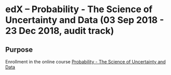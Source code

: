 # edX – Probability - The Science of Uncertainty and Data (03 Sep 2018 - 23 Dec 2018, audit track)

## Purpose
Enrollment in the online course [Probability - The Science of Uncertainty and Data]()
